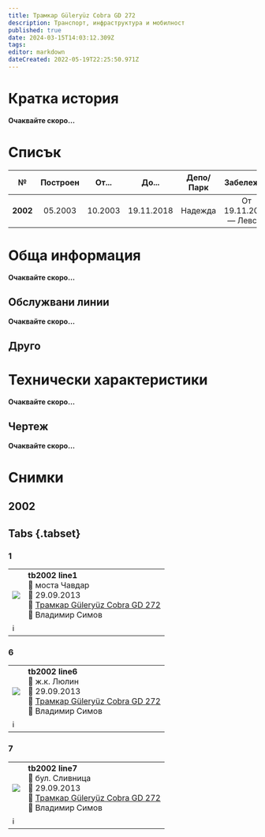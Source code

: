 ```yaml
---
title: Трамкар Güleryüz Cobra GD 272 	
description: Транспорт, инфраструктура и мобилност
published: true
date: 2024-03-15T14:03:12.309Z
tags: 
editor: markdown
dateCreated: 2022-05-19T22:25:50.971Z
---
```


# Кратка история

**Oчаквайте скоро…**

# Списък

|     №    | Построен |  От...  |    До...   | Депо/Парк |       Забележка       |
|:--------:|:--------:|:-------:|:----------:|:---------:|:---------------------:|
| **2002** |  05.2003 | 10.2003 | 19.11.2018 |  Надежда  | От 19.11.2018 — Левски |



# Обща информация

**Oчаквайте скоро…**

## Обслужвани линии


**Oчаквайте скоро…**


## Друго

# Технически характеристики

**Oчаквайте скоро…**

## Чертеж

**Oчаквайте скоро…**

# Снимки

## 2002
## Tabs {.tabset}

### 1
 
<!--следващ пост--> 
<div class="table-responsive"><table style="width:100%"><tr>
<td><img src="http://46.10.181.183:1518/trinmo/gallery/vladimir-simov/tb/cobra/tb2002%20line1%2029.9.2013.jpg"></td>
<td><b>tb2002 line1</b><br>📌 моста Чавдар <br>📆 29.09.2013 <br>🚎 <a href="/bg/public-transport/fleet-list/2003-Tramkar-Guleryuz-Cobra-GD-272">Трамкар Güleryüz Cobra GD 272 </a> <br>📸 Владимир Симов</td></tr>
  <td colspan=2 >ℹ️ </td></table></div>

### 6
<!--следващ пост--> 
<div class="table-responsive"><table style="width:100%"><tr>
<td><img src="http://46.10.181.183:1518/trinmo/gallery/vladimir-simov/tb/cobra/tb2002%20line6%2030.3.2016.jpg"></td>
  <td><b>tb2002 line6</b><br>📌 ж.к. Люлин <br>📆 29.09.2013 <br>🚎 <a href="/bg/public-transport/fleet-list/2003-Tramkar-Guleryuz-Cobra-GD-272">Трамкар Güleryüz Cobra GD 272 </a> <br>📸 Владимир Симов</td></tr>
  <td colspan=2 >ℹ️ </td></table></div>

### 7
<!--следващ пост--> 
<div class="table-responsive"><table style="width:100%"><tr>
<td><img src="http://46.10.181.183:1518/trinmo/gallery/vladimir-simov/tb/cobra/tb2002%20line7%208.5.2013.jpg"></td>
<td><b>tb2002 line7</b><br>📌 бул. Сливница <br>📆 29.09.2013 <br>🚎 <a href="/bg/public-transport/fleet-list/2003-Tramkar-Guleryuz-Cobra-GD-272">Трамкар Güleryüz Cobra GD 272 </a> <br>📸 Владимир Симов</td></tr>
  <td colspan=2 >ℹ️ </td></table></div>
  
  